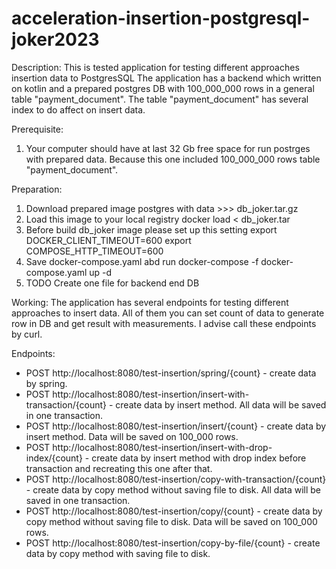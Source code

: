 # acceleration-insertion-postgresql-joker2023

Description:
This is tested application for testing different approaches insertion data to PostgresSQL
The application has a backend which written on kotlin and a prepared postgres DB with 100_000_000 rows in a general table "payment_document".
The table "payment_document" has several index to do affect on insert data.

Prerequisite:
1. Your computer should have at last 32 Gb free space for run postrges with prepared data. Because this one included 100_000_000 rows table "payment_document".

Preparation:
1. Download prepared image postgres with data >>> db_joker.tar.gz
2. Load this image to your local registry docker load <  db_joker.tar
3. Before build db_joker image please set up this setting
   export DOCKER_CLIENT_TIMEOUT=600
   export COMPOSE_HTTP_TIMEOUT=600
4. Save docker-compose.yaml abd run docker-compose -f docker-compose.yaml up -d
5. TODO Create one file for backend end DB

Working:
The application has several endpoints for testing different approaches to insert data. 
All of them you can set count of data to generate row in DB and get result with measurements.
I advise call these endpoints by curl.

Endpoints:
- POST http://localhost:8080/test-insertion/spring/{count} - create data by spring.
- POST http://localhost:8080/test-insertion/insert-with-transaction/{count} - create data by insert method. All data will be saved in one transaction.
- POST http://localhost:8080/test-insertion/insert/{count} - create data by insert method. Data will be saved on 100_000 rows.
- POST http://localhost:8080/test-insertion/insert-with-drop-index/{count} - create data by insert method with drop index before transaction and recreating this one after that.
- POST http://localhost:8080/test-insertion/copy-with-transaction/{count} - create data by copy method without saving file to disk. All data will be saved in one transaction.
- POST http://localhost:8080/test-insertion/copy/{count} - create data by copy method without saving file to disk. Data will be saved on 100_000 rows.
- POST http://localhost:8080/test-insertion/copy-by-file/{count} - create data by copy method with saving file to disk.